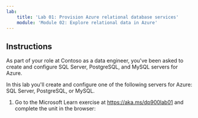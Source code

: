 ```yaml
---
lab:
    title: 'Lab 01: Provision Azure relational database services'
    module: 'Module 02: Explore relational data in Azure'
---
```


## Instructions

As part of your role at Contoso as a data engineer, you've been asked to create and configure SQL Server, PostgreSQL, and MySQL servers for Azure.

In this lab you'll create and configure one of the following servers for Azure: SQL Server, PostgreSQL, or MySQL.

1.	Go to the Microsoft Learn exercise at https://aka.ms/dp900lab01 and complete the unit in the browser: 
